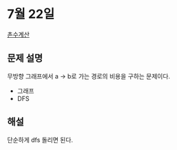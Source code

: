 # 7월 22일

[촌수계산](https://www.acmicpc.net/problem/2644)

## 문제 설명
무방향 그래프에서 a -> b로 가는 경로의 비용을 구하는 문제이다.

- 그래프
- DFS

## 해설
단순하게 dfs 돌리면 된다.